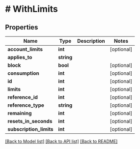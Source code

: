 # # WithLimits

## Properties

Name | Type | Description | Notes
------------ | ------------- | ------------- | -------------
**account_limits** | **int** |  | [optional]
**applies_to** | **string** |  |
**block** | **bool** |  | [optional]
**consumption** | **int** |  | [optional]
**id** | **int** |  | [optional]
**limits** | **int** |  | [optional]
**reference_id** | **int** |  | [optional]
**reference_type** | **string** |  | [optional]
**remaining** | **int** |  | [optional]
**resets_in_seconds** | **int** |  | [optional]
**subscription_limits** | **int** |  | [optional]

[[Back to Model list]](../../README.md#models) [[Back to API list]](../../README.md#endpoints) [[Back to README]](../../README.md)
